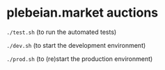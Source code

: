 # plebeian.market auctions

```./test.sh``` (to run the automated tests)

```./dev.sh``` (to start the development environment)

```./prod.sh``` (to (re)start the production environment)
